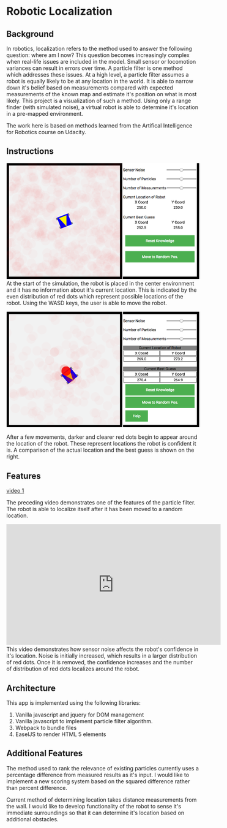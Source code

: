 # Robotic Localization

## Background
In robotics, localization refers to the method used to answer the following question: where am I now? This question becomes increasingly complex when real-life issues are included in the model. Small sensor or locomotion variances can result in errors over time. A particle filter is one method which addresses these issues. At a high level, a particle filter assumes a robot is equally likely to be at any location in the world. It is able to narrow down it's belief based on measurements compared with expected measurements of the known map and estimate it's position on what is most likely. This project is a visualization of such a method. Using only a range finder (with simulated noise), a virtual robot is able to determine it's location in a pre-mapped environment.

The work here is based on methods learned from the Artifical Intelligence for Robotics course on Udacity.

## Instructions
![img](docs/wireframe.png)  
At the start of the simulation, the robot is placed in the center environment and it has no information about it's current location. This is indicated by the even distribution of red dots which represent possible locations of the robot. Using the WASD keys, the user is able to move the robot.

![img](docs/wireframe2.png)  

After a few movements, darker and clearer red dots begin to appear around the location of the robot. These represent locations the robot is confident it is. A comparison of the actual location and the best guess is shown on the right.

## Features

[video 1](https://www.youtube.com/embed/lvX3sAuEW2M)

The preceding video demonstrates one of the features of the particle filter. The robot is able to localize itself after it has been moved to a random location.

<iframe width="560" height="315" src="https://www.youtube.com/embed/XmqkNExMm1A" frameborder="0" allowfullscreen></iframe>  
This video demonstrates how sensor noise affects the robot's confidence in it's location. Noise is initially increased, which results in a larger distribution of red dots. Once it is removed, the confidence increases and the number of distribution of red dots localizes around the robot.


## Architecture
This app is implemented using the following libraries:

1. Vanilla javascript and jquery for DOM management
1. Vanilla javascript to implement particle filter algorithm.
1. Webpack to bundle files
1. EaselJS to render HTML 5 elements

## Additional Features
The method used to rank the relevance of existing particles currently uses a percentage difference from measured results as it's input. I would like to implement a new scoring system based on the squared difference rather than percent difference.

Current method of determining location takes distance measurements from the wall. I would like to develop functionality of the robot to sense it's immediate surroundings so that it can determine it's location based on additional obstacles.
